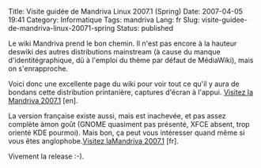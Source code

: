 Title: Visite guidée de Mandriva Linux 2007.1 (Spring)
Date: 2007-04-05 19:41
Category: Informatique
Tags: mandriva
Lang: fr
Slug: visite-guidee-de-mandriva-linux-20071-spring
Status: published

Le wiki Mandriva prend le bon chemin. Il n'est pas encore à la hauteur deswiki des autres distributions mainstream (à cause du manque d'identitégraphique, dû à l'emploi du thème par défaut de MédiaWiki), mais on s'enrapproche.

Voici donc une excellente page du wiki pour voir tout ce qu'il y aura de bondans cette distribution printanière, captures d'écran à l'appui. [Visitez la Mandriva 2007.1](http://wiki.mandriva.com/en/Releases/Mandriva/2007.1/Tour) \[en\].

La version française existe aussi, mais est inachevée, et pas assez complète àmon goût (GNOME quasiment pas présenté, XFCE absent, trop orienté KDE pourmoi). Mais bon, ça peut vous intéresser quand même si vous êtes anglophobe.[Visitez laMandriva 2007.1](http://wiki.mandriva.com/fr/Mandriva_Linux_2007.1_Tour) \[fr\].

Vivement la release :-).
